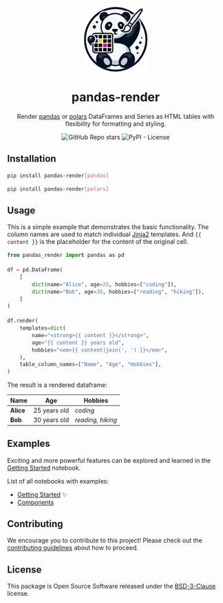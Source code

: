 <p align="center">
  <img src="/assets/pandas-render.png" alt="pandas-render" height=150>
</p>

<h1 align="center">pandas-render</h1>

<p align="center">Render <a href="https://github.com/pandas-dev/pandas" target="_pandas">pandas</a> or <a href="https://github.com/pola-rs/polars" target="_pandas">polars</a> DataFrames and Series as HTML tables with flexibility for formatting and styling.</p>

<div align="center">

![GitHub Repo stars](https://img.shields.io/github/stars/nok/pandas-render)
![PyPI - License](https://img.shields.io/pypi/l/pandas-render)

</div>


## Installation

```bash
pip install pandas-render[pandas]
```

```bash
pip install pandas-render[polars]
```


## Usage

This is a simple example that demonstrates the basic functionality. The column names are used to match individual [Jinja2](https://github.com/pallets/jinja) templates. And `{{ content }}` is the placeholder for the content of the original cell.

```python
from pandas_render import pandas as pd

df = pd.DataFrame(
    [
        dict(name="Alice", age=25, hobbies=["coding"]),
        dict(name="Bob", age=30, hobbies=["reading", "hiking"]),
    ]
)

df.render(
    templates=dict(
        name="<strong>{{ content }}</strong>",
        age="{{ content }} years old",
        hobbies="<em>{{ content|join(', ') }}</em>",
    ),
    table_column_names=["Name", "Age", "Hobbies"],
)
```

The result is a rendered dataframe:

<table class="dataframe"><thead><tr><th>Name</th><th>Age</th><th>Hobbies</th></tr></thead><tbody><tr><td><strong>Alice</strong></td><td>25 years old</td><td><em>coding</em></td></tr><tr><td><strong>Bob</strong></td><td>30 years old</td><td><em>reading, hiking</em></td></tr></tbody></table>


## Examples

Exciting and more powerful features can be explored and learned in the [Getting Started](examples/01_getting_started.ipynb) notebook.

List of all notebooks with examples:

- [Getting Started](examples/01_getting_started.ipynb) ✨
- [Components](examples/02_components.ipynb)


## Contributing

We encourage you to contribute to this project! Please check out the [contributing guidelines](CONTRIBUTING.md) about how to proceed.


## License

This package is Open Source Software released under the [BSD-3-Clause](LICENSE) license.
